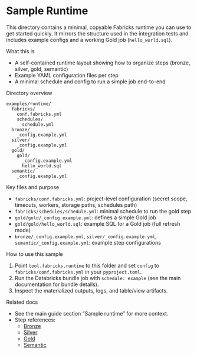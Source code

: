 # Sample Runtime

This directory contains a minimal, copyable Fabricks runtime you can use to get started quickly. It mirrors the structure used in the integration tests and includes example configs and a working Gold job (`hello_world.sql`).

What this is
- A self-contained runtime layout showing how to organize steps (bronze, silver, gold, semantic)
- Example YAML configuration files per step
- A minimal schedule and config to run a simple job end-to-end

Directory overview
```
examples/runtime/
  fabricks/
    conf.fabricks.yml
    schedules/
      schedule.yml
  bronze/
    _config.example.yml
  silver/
    _config.example.yml
  gold/
    gold/
      _config.example.yml
      hello_world.sql
  semantic/
    _config.example.yml
```

Key files and purpose
- `fabricks/conf.fabricks.yml`: project-level configuration (secret scope, timeouts, workers, storage paths, schedules path)
- `fabricks/schedules/schedule.yml`: minimal schedule to run the gold step
- `gold/gold/_config.example.yml`: defines a simple Gold job
- `gold/gold/hello_world.sql`: example SQL for a Gold job (full refresh mode)
- `bronze/_config.example.yml`, `silver/_config.example.yml`, `semantic/_config.example.yml`: example step configurations

How to use this sample
1) Point `tool.fabricks.runtime` to this folder and set `config` to `fabricks/conf.fabricks.yml` in your `pyproject.toml`.
2) Run the Databricks bundle job with `schedule: example` (see the main documentation for bundle details).
3) Inspect the materialized outputs, logs, and table/view artifacts.

Related docs
- See the main guide section “Sample runtime” for more context.
- Step references:
  - [Bronze](../../steps/bronze.md)
  - [Silver](../../steps/silver.md)
  - [Gold](../../steps/gold.md)
  - [Semantic](../../steps/semantic.md)
